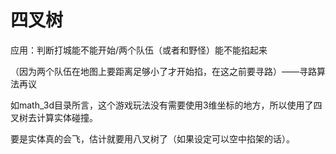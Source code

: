 # 四叉树

应用：判断打城能不能开始/两个队伍（或者和野怪）能不能掐起来

（因为两个队伍在地图上要距离足够小了才开始掐，在这之前要寻路）——寻路算法再议

如math_3d目录所言，这个游戏玩法没有需要使用3维坐标的地方，所以使用了四叉树去计算实体碰撞。

要是实体真的会飞，估计就要用八叉树了（如果设定可以空中掐架的话）。
